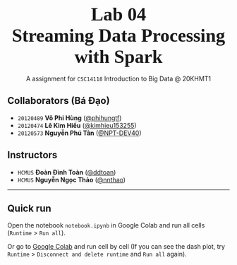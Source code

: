 <div style="text-align: center">
    <span style="font-size: 3em; font-weight: 700; font-family: Consolas">
        Lab 04 <br>
		Streaming Data Processing with Spark
    </span>
    <br><br>
    <span style="">
        A assignment for <code>CSC14118</code> Introduction to Big Data @ 20KHMT1
    </span>
</div>

## Collaborators (Bá Đạo)

- `20120489` **Võ Phi Hùng** ([@phihungtf](https://github.com/phihungtf))
- `20120474` **Lê Kim Hiếu** ([@kimhieu153255](https://github.com/kimhieu153255))
- `20120573` **Nguyễn Phú Tân** ([@NPT-DEV40](https://github.com/NPT-DEV40))

## Instructors

- `HCMUS` **Đoàn Đình Toàn** ([@ddtoan](mailto:ddtoan18@clc.fitus.edu.vn))
- `HCMUS` **Nguyễn Ngọc Thảo** ([@nnthao](mailto:nnthao@fit.hcmus.edu.vn))

---

<div style="page-break-after: always"></div>

## Quick run

Open the notebook `notebook.ipynb` in Google Colab and run all cells (`Runtime` > `Run all`).

Or go to [Google Colab](https://colab.research.google.com/drive/1Bj9CeUUlIUsQsrNZzTcqqFmlGMkInwKS?usp=sharing) and run cell by cell (If you can see the dash plot, try `Runtime` > `Disconnect and delete runtime` and `Run all` again).
